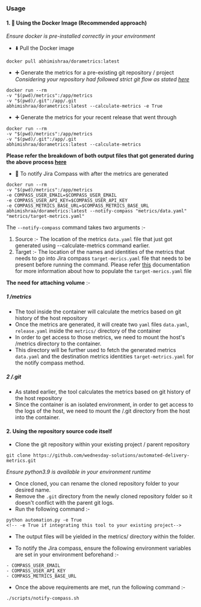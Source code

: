 ### Usage

#### 1. 🐳 Using the Docker Image (Recommended approach)

_Ensure docker is pre-installed correctly in your environment_

- ⬇️ Pull the Docker image

```
docker pull abhimishraa/dorametrics:latest
```

- ➕ Generate the metrics for a pre-existing git repository / project
  _Considering your repository had followed strict git flow as stated [here]()_

```
docker run --rm
-v "$(pwd)/metrics":/app/metrics
-v "$(pwd)/.git":/app/.git
abhimishraa/dorametrics:latest --calculate-metrics -e True
```

- ➕ Generate the metrics for your recent release that went through

```
docker run --rm
-v "$(pwd)/metrics":/app/metrics
-v "$(pwd)/.git":/app/.git
abhimishraa/dorametrics:latest --calculate-metrics
```

**Please refer the breakdown of both output files that got generated during the above process [here]()**

- 📣 To notify Jira Compass with after the metrics are generated

```
docker run --rm
-v "$(pwd)/metrics":/app/metrics
-e COMPASS_USER_EMAIL=$COMPASS_USER_EMAIL
-e COMPASS_USER_API_KEY=$COMPASS_USER_API_KEY
-e COMPASS_METRICS_BASE_URL=$COMPASS_METRICS_BASE_URL abhimishraa/dorametrics:latest --notify-compass "metrics/data.yaml" "metrics/target-metrics.yaml"
```

The `--notify-compass` command takes two arguments :-

1. Source :- The location of the metrics `data.yaml` file that just got generated using --calculate-metrics command earlier.
2. Target :- The location of the names and identities of the metrics that needs to go into Jira compass `target-merics.yaml` file that needs to be present before running the command.
   Please refer [this]() documentation for more information about how to populate the `target-merics.yaml` file

**The need for attaching volume** :-

##### 1 /metrics

- The tool inside the container will calculate the metrics based on git history of the host repository
- Once the metrics are generated, it will create two `yaml` files `data.yaml`, `release.yaml` inside the `metrics/` directory of the container
- In order to get access to those metrics, we need to mount the host's /metrics directory to the container.
- This directory will be further used to fetch the generated metrics `data.yaml` and the destination metrics identities `target-metrics.yaml` for the notify compass method.

##### 2 /.git

- As stated earlier, the tool calculates the metrics based on git history of the host repository
- Since the container is an isolated environment, in order to get access to the logs of the host, we need to mount the /.git directory from the host into the container.

#### 2. Using the repository source code itself

- Clone the git repository within your existing project / parent repository

```
git clone https://github.com/wednesday-solutions/automated-delivery-metrics.git
```

_Ensure python3.9 is available in your environment runtime_

- Once cloned, you can rename the cloned repository folder to your desired name.
- Remove the `.git` directory from the newly cloned repository folder so it doesn't conflict with the parent git logs.
- Run the following command :-

```
python automation.py -e True
<!-- -e True if integrating this tool to your existing project-->
```

- The output files will be yielded in the metrics/ directory within the folder.

- To notify the Jira compass, ensure the following environment variables are set in your environment beforehand :-

```
- COMPASS_USER_EMAIL
- COMPASS_USER_API_KEY
- COMPASS_METRICS_BASE_URL
```

- Once the above requirements are met, run the following command :-

```
./scripts/notify-compass.sh
```
